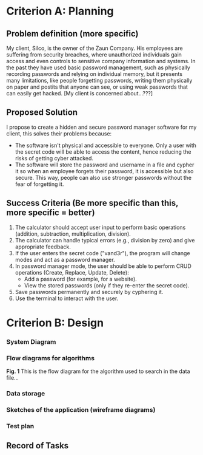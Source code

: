 # Criterion A: Planning

## Problem definition (more specific)
My client, Silco, is the owner of the Zaun Company. His employees are suffering from security breaches, where unauthorized individuals gain access and even controls to sensitive company information and systems. In the past they have used basic password management, such as physically recording passwords and relying on individual memory, but it presents many limitations, like people forgetting passwords, writing them physically on paper and postits that anyone can see, or using weak passwords that can easily get hacked. [My client is concerned about...???]
## Proposed Solution
I propose to create a hidden and secure password manager software for my client, this solves their problems because:
* The software isn't physical and accessible to everyone. Only a user with the secret code will be able to access the content, hence reducing the risks of getting cyber attacked. 
* The software will store the password and username in a file and cypher it so when an employee forgets their password, it is accessible but also secure. This way, people can also use stronger passwords without the fear of forgetting it. 

## Success Criteria (Be more specific than this, more specific = better)
1. The calculator should accept user input to perform basic operations (addition, subtraction, multiplication, division).
1. The calculator can handle typical errors (e.g., division by zero) and give appropriate feedback.
1. If the user enters the secret code ("vand3r"), the program will change modes and act as a password manager.
1. In password manager mode, the user should be able to perform CRUD operations (Create, Replace, Update, Delete):
   * Add a password (for example, for a website).
   * View the stored passwords (only if they re-enter the secret code).
1. Save passwords permanently and securely by cyphering it. 
1. Use the terminal to interact with the user.

# Criterion B: Design

### System Diagram

### Flow diagrams for algorithms

**Fig. 1** This is the flow diagram for the algorithm used to search in the data file...

### Data storage

### Sketches of the application (wireframe diagrams)

### Test plan


## Record of Tasks
